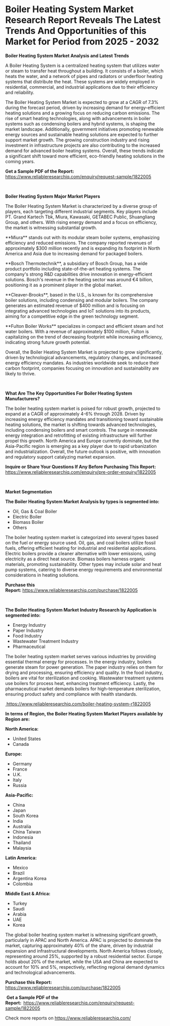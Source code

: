 <p><h1>Boiler Heating System Market Research Report Reveals The Latest Trends And Opportunities of this Market for Period from 2025 - 2032</h1></p><p><strong>Boiler Heating System Market Analysis and Latest Trends</strong></p>
<p><p>A Boiler Heating System is a centralized heating system that utilizes water or steam to transfer heat throughout a building. It consists of a boiler, which heats the water, and a network of pipes and radiators or underfloor heating systems that distribute the heat. These systems are widely employed in residential, commercial, and industrial applications due to their efficiency and reliability.</p><p>The Boiler Heating System Market is expected to grow at a CAGR of 7.3% during the forecast period, driven by increasing demand for energy-efficient heating solutions and a growing focus on reducing carbon emissions. The rise of smart heating technologies, along with advancements in boiler systems such as condensing boilers and hybrid systems, is shaping the market landscape. Additionally, government initiatives promoting renewable energy sources and sustainable heating solutions are expected to further support market growth. The growing construction industry and rising investment in infrastructure projects are also contributing to the increased demand for advanced boiler heating systems. Overall, these trends indicate a significant shift toward more efficient, eco-friendly heating solutions in the coming years.</p></p>
<p><strong>Get a Sample PDF of the Report:&nbsp;</strong> <a href="https://www.reliableresearchiq.com/enquiry/request-sample/1822005?utm_campaign=2886&utm_medium=2&utm_source=Github&utm_content=ia&utm_term=09042025&utm_id=boiler-heating-system">https://www.reliableresearchiq.com/enquiry/request-sample/1822005</a></p>
<p>&nbsp;</p>
<p><strong>Boiler Heating System Major Market Players</strong></p>
<p><p>The Boiler Heating System Market is characterized by a diverse group of players, each targeting different industrial segments. Key players include PT. Grand Kartech Tbk, Miura, Kawasaki, GETABEC Public, Shuangliang Group, and others. With rising energy demand and a focus on efficiency, the market is witnessing substantial growth.</p><p>**Miura** stands out with its modular steam boiler systems, emphasizing efficiency and reduced emissions. The company reported revenues of approximately $300 million recently and is expanding its footprint in North America and Asia due to increasing demand for packaged boilers.</p><p>**Bosch Thermotechnik**, a subsidiary of Bosch Group, has a wide product portfolio including state-of-the-art heating systems. The company's strong R&D capabilities drive innovation in energy-efficient solutions. Bosch's revenue in the heating sector was around €4 billion, positioning it as a prominent player in the global market.</p><p>**Cleaver-Brooks**, based in the U.S., is known for its comprehensive boiler solutions, including condensing and modular boilers. The company generates an estimated revenue of $400 million and is focusing on integrating advanced technologies and IoT solutions into its products, aiming for a competitive edge in the green technology segment.</p><p>**Fulton Boiler Works** specializes in compact and efficient steam and hot water boilers. With a revenue of approximately $100 million, Fulton is capitalizing on the trend of decreasing footprint while increasing efficiency, indicating strong future growth potential.</p><p>Overall, the Boiler Heating System Market is projected to grow significantly, driven by technological advancements, regulatory changes, and increased energy efficiency mandates. As industries worldwide seek to reduce their carbon footprint, companies focusing on innovation and sustainability are likely to thrive.</p></p>
<p>&nbsp;</p>
<p><strong>What Are The Key Opportunities For Boiler Heating System Manufacturers?</strong></p>
<p><p>The boiler heating system market is poised for robust growth, projected to expand at a CAGR of approximately 4-6% through 2028. Driven by increasing energy efficiency mandates and transitioning toward sustainable heating solutions, the market is shifting towards advanced technologies, including condensing boilers and smart controls. The surge in renewable energy integration and retrofitting of existing infrastructure will further propel this growth. North America and Europe currently dominate, but the Asia-Pacific region is emerging as a key player due to rapid urbanization and industrialization. Overall, the future outlook is positive, with innovation and regulatory support catalyzing market expansion.</p></p>
<p><strong>Inquire or Share Your Questions If Any Before Purchasing This Report:</strong> <a href="https://www.reliableresearchiq.com/enquiry/pre-order-enquiry/1822005?utm_campaign=2886&utm_medium=2&utm_source=Github&utm_content=ia&utm_term=09042025&utm_id=boiler-heating-system">https://www.reliableresearchiq.com/enquiry/pre-order-enquiry/1822005</a></p>
<p>&nbsp;</p>
<p><strong>Market Segmentation</strong></p>
<p><strong>The Boiler Heating System Market Analysis by types is segmented into:</strong></p>
<p><ul><li>Oil, Gas & Coal Boiler</li><li>Electric Boiler</li><li>Biomass Boiler</li><li>Others</li></ul></p>
<p><p>The boiler heating system market is categorized into several types based on the fuel or energy source used. Oil, gas, and coal boilers utilize fossil fuels, offering efficient heating for industrial and residential applications. Electric boilers provide a cleaner alternative with lower emissions, using electricity as a direct heat source. Biomass boilers harness organic materials, promoting sustainability. Other types may include solar and heat pump systems, catering to diverse energy requirements and environmental considerations in heating solutions.</p></p>
<p><strong>Purchase this Report:&nbsp;</strong><a href="https://www.reliableresearchiq.com/purchase/1822005?utm_campaign=2886&utm_medium=2&utm_source=Github&utm_content=ia&utm_term=09042025&utm_id=boiler-heating-system">https://www.reliableresearchiq.com/purchase/1822005</a></p>
<p>&nbsp;</p>
<p><strong>The Boiler Heating System Market Industry Research by Application is segmented into:</strong></p>
<p><ul><li>Energy Industry</li><li>Paper Industry</li><li>Food Industry</li><li>Wastewater Treatment Industry</li><li>Pharmaceutical</li></ul></p>
<p><p>The boiler heating system market serves various industries by providing essential thermal energy for processes. In the energy industry, boilers generate steam for power generation. The paper industry relies on them for drying and processing, ensuring efficiency and quality. In the food industry, boilers are vital for sterilization and cooking. Wastewater treatment systems use boilers for process heat, enhancing treatment efficiency. Lastly, the pharmaceutical market demands boilers for high-temperature sterilization, ensuring product safety and compliance with health standards.</p></p>
<p><a href="https://www.reliableresearchiq.com/boiler-heating-system-r1822005?utm_campaign=2886&utm_medium=2&utm_source=Github&utm_content=ia&utm_term=09042025&utm_id=boiler-heating-system">&nbsp;https://www.reliableresearchiq.com/boiler-heating-system-r1822005</a></p>
<p><strong>In terms of Region, the Boiler Heating System Market Players available by Region are:</strong></p>
<p>
    <p> <strong> North America: </strong>
        <ul>
            <li>United States</li>
            <li>Canada</li>
        </ul>
        </p> 
    <p> <strong> Europe: </strong>
        <ul>
            <li>Germany</li>
            <li>France</li>
            <li>U.K.</li>
            <li>Italy</li>
            <li>Russia</li>
        </ul>
        </p> 
    <p> <strong> Asia-Pacific: </strong>
        <ul>
            <li>China</li>
            <li>Japan</li>
            <li>South Korea</li>
            <li>India</li>
            <li>Australia</li>
            <li>China Taiwan</li>
            <li>Indonesia</li>
            <li>Thailand</li>
            <li>Malaysia</li>
        </ul>
        </p> 
    <p> <strong> Latin America: </strong>
        <ul>
            <li>Mexico</li>
            <li>Brazil</li>
            <li>Argentina Korea</li>
            <li>Colombia</li>
        </ul>
        </p> 
    <p> <strong> Middle East & Africa: </strong>
        <ul>
            <li>Turkey</li>
            <li>Saudi</li>
            <li>Arabia</li>
            <li>UAE</li>
            <li>Korea</li>
        </ul>
    </p>
    </p>
<p><p>The global boiler heating system market is witnessing significant growth, particularly in APAC and North America. APAC is projected to dominate the market, capturing approximately 40% of the share, driven by industrial expansion and infrastructural developments. North America follows closely, representing around 25%, supported by a robust residential sector. Europe holds about 20% of the market, while the USA and China are expected to account for 10% and 5%, respectively, reflecting regional demand dynamics and technological advancements.</p></p>
<p><strong>Purchase this Report: </strong><a href="https://www.reliableresearchiq.com/purchase/1822005?utm_campaign=2886&utm_medium=2&utm_source=Github&utm_content=ia&utm_term=09042025&utm_id=boiler-heating-system">https://www.reliableresearchiq.com/purchase/1822005</a></p>
<p>&nbsp;<strong>Get a Sample PDF of the Report:&nbsp;&nbsp;</strong><a href="https://www.reliableresearchiq.com/enquiry/request-sample/1822005?utm_campaign=2886&utm_medium=2&utm_source=Github&utm_content=ia&utm_term=09042025&utm_id=boiler-heating-system">https://www.reliableresearchiq.com/enquiry/request-sample/1822005</a></p>
<p><strong></strong></p>
<p>Check more reports on <a href="https://www.reliableresearchiq.com/?utm_campaign=2886&utm_medium=2&utm_source=Github&utm_content=ia&utm_term=09042025&utm_id=boiler-heating-system">https://www.reliableresearchiq.com/</a></p>